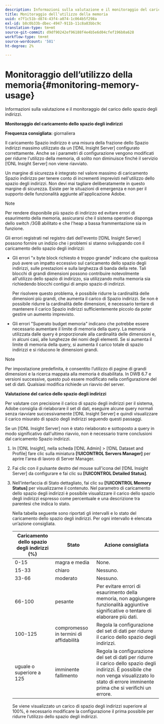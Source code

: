 ```yaml
---
description: Informazioni sulla valutazione e il monitoraggio del carico dello spazio degli indirizzi.
title: Monitoraggio dell’utilizzo della memoria
uuid: e7f1c51b-d874-43f4-a074-1c064b5f298a
exl-id: b8c0b33b-dbec-4947-911b-11c8a83bbc9c
translation-type: tm+mt
source-git-commit: d9df90242ef96188f4e4b5e6d04cfef196b0a628
workflow-type: tm+mt
source-wordcount: '581'
ht-degree: 2%

---
```


# Monitoraggio dell’utilizzo della memoria{#monitoring-memory-usage}

Informazioni sulla valutazione e il monitoraggio del carico dello spazio degli indirizzi.

**Monitoraggio del caricamento dello spazio degli indirizzi**

**Frequenza consigliata:** giornaliera

Il caricamento Spazio indirizzo è una misura della frazione dello Spazio indirizzi massimo utilizzato da un [!DNL Insight Server] configurato correttamente. Anche se i parametri di configurazione vengono modificati per ridurre l&#39;utilizzo della memoria, di solito non diminuisce finché il servizio [!DNL Insight Server] non viene riavviato.

Un margine di sicurezza è integrato nel valore massimo di caricamento Spazio indirizzo per tenere conto di incrementi imprevisti nell&#39;utilizzo dello spazio degli indirizzi. Non devi mai tagliare deliberatamente in questo margine di sicurezza. Esiste per le situazioni di emergenza e non per il supporto delle funzionalità aggiunte all&#39;applicazione Adobe.

>[!NOTE]
>
>Per rendere disponibile più spazio di indirizzo ed evitare errori di esaurimento della memoria, assicurarsi che il sistema operativo disponga dello switch /3GB abilitato e che l&#39;heap a bassa frammentazione sia in funzione.

Gli errori registrati nel registro dati dell&#39;evento [!DNL Insight Server] possono fornire un indizio che i problemi si stanno sviluppando con il caricamento dello spazio degli indirizzi:

* Gli errori &quot;x byte block richiesto è troppo grande&quot; indicano che qualcosa può avere un impatto eccessivo sul caricamento dello spazio degli indirizzi, sulle prestazioni e sulla larghezza di banda della rete. Tali blocchi di grandi dimensioni possono contribuire notevolmente all&#39;utilizzo dello spazio di indirizzo, sia utilizzando molta memoria sia richiedendo blocchi contigui di ampio spazio di indirizzi.

   Per risolvere questo problema, è possibile ridurre la cardinalità delle dimensioni più grandi, che aumenta il carico di Spazio indirizzi. Se non è possibile ridurre la cardinalità delle dimensioni, è necessario tentare di mantenere il carico Spazio indirizzi sufficientemente piccolo da poter gestire un aumento imprevisto.
* Gli errori &quot;Superato budget memoria&quot; indicano che potrebbe essere necessario aumentare il limite di memoria della query. La memoria utilizzata dalle query è proporzionale alla cardinalità delle dimensioni e, in alcuni casi, alle lunghezze dei nomi degli elementi. Se si aumenta il limite di memoria della query, si aumenta il carico totale di spazio indirizzi e si riducono le dimensioni grandi.

>[!NOTE]
>
>Per impostazione predefinita, è consentito l’utilizzo di pagine di grandi dimensioni e la ricerca mappata alla memoria è disabilitata. In DWB 6.7 e versioni successive, questo può essere modificato nella configurazione del set di dati. Qualsiasi modifica richiede un riavvio del server.

**Valutazione del carico dello spazio degli indirizzi**

Per valutare con precisione il carico di spazio degli indirizzi per il sistema, Adobe consiglia di rielaborare il set di dati, eseguire alcune query normali senza riavviare successivamente [!DNL Insight Server] e quindi visualizzare il carico misurato di spazio degli indirizzi seguendo questi passaggi.

Se un [!DNL Insight Server] non è stato rielaborato e sottoposto a query in modo significativo dall&#39;ultimo riavvio, non è necessario trarre conclusioni dal caricamento Spazio indirizzi.

1. In [!DNL Insight], nella scheda [!DNL Admin] > [!DNL Dataset and Profile] fare clic sulla miniatura **[!UICONTROL Servers Manager]** per aprire l&#39;area di lavoro di Server Manager.
1. Fai clic con il pulsante destro del mouse sull&#39;icona del [!DNL Insight Server] da configurare e fai clic su **[!UICONTROL Detailed Status]**.
1. Nell’interfaccia di Stato dettagliato, fai clic su **[!UICONTROL Memory Status]** per visualizzarne il contenuto. Nel parametro di caricamento dello spazio degli indirizzi è possibile visualizzare il carico dello spazio degli indirizzi espresso come percentuale e una descrizione tra parentesi che indica lo stato.

   Nella tabella seguente sono riportati gli intervalli e lo stato del caricamento dello spazio degli indirizzi. Per ogni intervallo è elencata un’azione consigliata.

   | Caricamento dello spazio degli indirizzi (%) | Stato | Azione consigliata |
   |---|---|---|
   | 0-15 | magra e media | None. |
   | 15-33 | chiaro | Nessuno. |
   | 33-66 | moderato | Nessuno. |
   | 66-100 | pesante | Per evitare errori di esaurimento della memoria, non aggiungere funzionalità aggiuntive significative o tentare di elaborare più dati. |
   | 100-125 | compromesso in termini di affidabilità | Regola la configurazione del set di dati per ridurre il carico dello spazio degli indirizzi. |
   | uguale o superiore a 125 | imminente fallimento | Regola la configurazione del set di dati per ridurre il carico dello spazio degli indirizzi. È possibile che non venga visualizzato lo stato di errore imminente prima che si verifichi un errore. |

   Se viene visualizzato un carico di spazio degli indirizzi superiore al 100%, è necessario modificare la configurazione il prima possibile per ridurre l’utilizzo dello spazio degli indirizzi.
